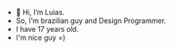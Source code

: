 - 👋 Hi, I’m Luias.
- So, I'm brazilian guy and Design Programmer.
- I have 17 years old.
- I'm nice guy =)
